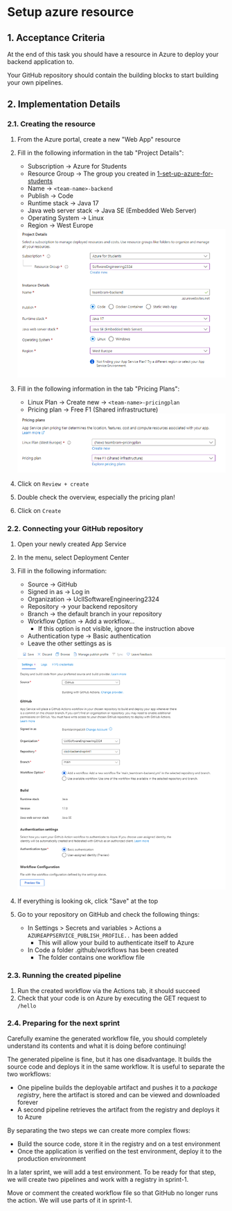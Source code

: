 # Setup azure resource

## 1. Acceptance Criteria

At the end of this task you should have a resource in Azure to deploy your backend application to.

Your GitHub repository should contain the building blocks to start building your own pipelines.

## 2. Implementation Details

### 2.1. Creating the resource

1. From the Azure portal, create a new "Web App" resource
1. Fill in the following information in the tab "Project Details":
    * Subscription -> Azure for Students
    * Resource Group -> The group you created in [1-set-up-azure-for-students](../../1-azure/1-set-up-azure-for-students.md)
    * Name -> `<team-name>-backend`
    * Publish -> Code
    * Runtime stack -> Java 17
    * Java web server stack -> Java SE (Embedded Web Server)
    * Operating System -> Linux
    * Region -> West Europe

    <a href="./images/2-1-Azure-Web-App-Project-Details.png">
        <img src="./images/2-1-Azure-Web-App-Project-Details.png">
    </a>

1. Fill in the following information in the tab "Pricing Plans":
    * Linux Plan -> Create new -> `<team-name>-pricingplan`
    * Pricing plan -> Free F1 (Shared infrastructure)

    <a href="./images/2-2-Azure-Web-App-Pricing-Details.png">
        <img src="./images/2-2-Azure-Web-App-Pricing-Details.png">
    </a>

1. Click on `Review + create`
1. Double check the overview, especially the pricing plan!
1. Click on `Create`

### 2.2. Connecting your GitHub repository

1. Open your newly created App Service
1. In the menu, select Deployment Center
1. Fill in the following information:
    * Source -> GitHub
    * Signed in as -> Log in
    * Organization -> UcllSoftwareEngineering2324
    * Repository -> your backend repository
    * Branch -> the default branch in your repository
    * Workflow Option -> Add a workflow...
      * If this option is not visible, ignore the instruction above
    * Authentication type -> Basic authentication
    * Leave the other settings as is
    
    <a href="./images/2-3-Azure-Web-App-Deployment-Center.png">
        <img src="./images/2-3-Azure-Web-App-Deployment-Center.png">
    </a>

1. If everything is looking ok, click "Save" at the top
1. Go to your repository on GitHub and check the following things:
    * In Settings > Secrets and variables > Actions a `AZUREAPPSERVICE_PUBLISH_PROFILE..` has been added
        * This will allow your build to authenticate itself to Azure
    * In Code a folder .github/workflows has been created
        * The folder contains one workflow file

### 2.3. Running the created pipeline

1. Run the created workflow via the Actions tab, it should succeed
1. Check that your code is on Azure by executing the GET request to `/hello`

### 2.4. Preparing for the next sprint

Carefully examine the generated workflow file, you should completely understand its contents and what it is doing before continuing!

The generated pipeline is fine, but it has one disadvantage. It builds the source code and deploys it in the same workflow. It is useful to separate the two workflows:

* One pipeline builds the deployable artifact and pushes it to a _package registry_, here the artifact is stored and can be viewed and downloaded forever
* A second pipeline retrieves the artifact from the registry and deploys it to Azure

By separating the two steps we can create more complex flows:

* Build the source code, store it in the registry and on a test environment
* Once the application is verified on the test environment, deploy it to the production environment

In a later sprint, we will add a test environment. To be ready for that step, we will create two pipelines and work with a registry in sprint-1.

Move or comment the created workflow file so that GitHub no longer runs the action. We will use parts of it in sprint-1.
